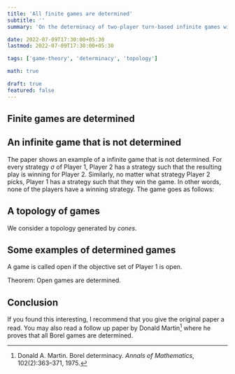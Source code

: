 ```yaml
---
title: 'All finite games are determined'
subtitle: ''
summary: 'On the determinacy of two-player turn-based infinite games with perfect information'

date: 2022-07-09T17:30:00+05:30
lastmod: 2022-07-09T17:30:00+05:30

tags: ['game-theory', 'determinacy', 'topology']

math: true

draft: true
featured: false
---
```


## Finite games are determined

## An infinite game that is not determined

The paper shows an example of a infinite game that is not determined. For every strategy $\sigma$ of Player 1, Player 2 has a strategy such that the resulting play is winning for Player 2. Similarly, no matter what strategy Player 2 picks, Player 1 has a strategy such that they win the game. In other words, none of the players have a winning strategy. The game goes as follows:

## A topology of games

We consider a topology generated by _cones_.

## Some examples of determined games

A game is called open if the objective set of Player 1 is open.

Theorem: Open games are determined.

## Conclusion

If you found this interesting, I recommend that you give the original paper a read. You may also read a follow up paper by Donald Martin[^mar75] where he proves that all Borel games are determined.

[^gs53]: Gale, David and Stewart, F. M.. "13. Infinite Games with Perfect Information". _Contributions to the Theory of Games, Volume II_, Princeton University Press, 1953, pp. 245-266. https://doi.org/10.1515/9781400881970-014
[^mar75]: Donald A. Martin. Borel determinacy. _Annals of Mathematics_, 102(2):363–371, 1975.
